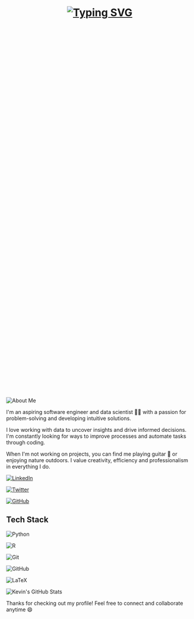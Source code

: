<!-- Add animated title -->

<h1 align="center" style="padding: 1000 100px;">

<a href="https://git.io/typing-svg">

<img src="https://readme-typing-svg.demolab.com?font=Fira+Code&size=25&pause=1000&color=F7D74E&center=true&vCenter=true&width=435&lines=Hi,+I'm+Kevin+Kareithi;Junior+Data+Scientist" alt="Typing SVG" />

</a>

</h1>

<!-- About me -->

![About Me](https://img.shields.io/badge/About-Me-purple?style=for-the-badge)

I'm an aspiring software engineer and data scientist 👨‍💻 with a passion for problem-solving and developing intuitive solutions. 

I love working with data to uncover insights and drive informed decisions. I'm constantly looking for ways to improve processes and automate tasks through coding.

When I'm not working on projects, you can find me playing guitar 🎸 or enjoying nature outdoors. I value creativity, efficiency and professionalism in everything I do.

<!-- Social media badges -->

[![LinkedIn](https://img.shields.io/badge/LinkedIn-0077B5?style=for-the-badge&logo=linkedin&logoColor=white)](https://www.linkedin.com/in/kevin-kariithi-485b57191/)

[![Twitter](https://img.shields.io/badge/Twitter-1DA1F2?style=for-the-badge&logo=twitter&logoColor=white)](https://twitter.com/kevinkareithi) 

[![GitHub](https://img.shields.io/badge/GitHub-333?style=for-the-badge&logo=github&logoColor=white)](https://github.com/KevinStreetCoder)

<!-- Tech stack -->

## Tech Stack

![Python](https://img.shields.io/badge/-Python-3776AB?style=flat&logo=python&logoColor=white)

![R](https://img.shields.io/badge/-R-276DC3?style=flat&logo=r&logoColor=white)

![Git](https://img.shields.io/badge/-Git-F05032?style=flat&logo=git&logoColor=white) 

![GitHub](https://img.shields.io/badge/-GitHub-181717?style=flat&logo=github&logoColor=white)

![LaTeX](https://img.shields.io/badge/-LaTeX-008080?style=flat&logo=latex&logoColor=white)

<!-- GitHub stats -->

![Kevin's GitHub Stats](https://github-readme-stats.vercel.app/api?username=KevinStreetCoder&show_icons=true&theme=radical&count_private=true)

<!-- Closing -->
Thanks for checking out my profile! Feel free to connect and collaborate anytime 😄
